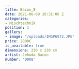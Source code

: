 ```yaml
---
title: Bacon_8
date: 2021-06-09 10:31:00 Z
categories:
- Mischtechnik
position: 1
gallery:
- image: "/uploads/IMGP6972.JPG"
price: 2800€
is_available: true
dimensions: 230 x 230 cm
artist: Jehuda Bacon
number: '0008'
---
```


